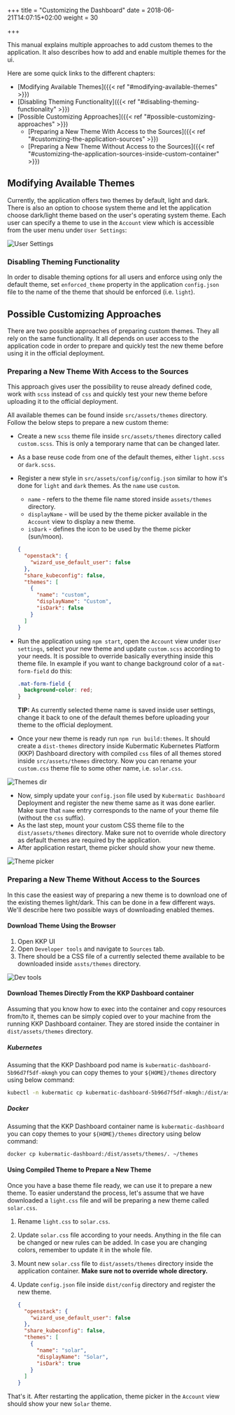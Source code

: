 +++
title = "Customizing the Dashboard"
date = 2018-06-21T14:07:15+02:00
weight = 30

+++

This manual explains multiple approaches to add custom themes to the application. It also describes how to add and enable multiple themes for the ui.

Here are some quick links to the different chapters:

* [Modifying Available Themes]({{< ref "#modifying-available-themes" >}})
* [Disabling Theming Functionality]({{< ref "#disabling-theming-functionality" >}})
* [Possible Customizing Approaches]({{< ref "#possible-customizing-approaches" >}})
  * [Preparing a New Theme With Access to the Sources]({{< ref "#customizing-the-application-sources" >}})
  * [Preparing a New Theme Without Access to the Sources]({{< ref "#customizing-the-application-sources-inside-custom-container" >}})

## Modifying Available Themes
Currently, the application offers two themes by default, light and dark. There is also an option to choose system theme and let the application choose dark/light theme based
on the user's operating system theme. Each user can specify a theme to use in the `Account` view which is accessible from the user menu under `User Settings`:

![User Settings](/img/kubermatic/v2.17/ui/user_settings.png?classes=shadow,border "User Settings")

### Disabling Theming Functionality
In order to disable theming options for all users and enforce using only the default theme, set
`enforced_theme` property in the application `config.json` file to the name of the theme that should be enforced (i.e. `light`).

## Possible Customizing Approaches
There are two possible approaches of preparing custom themes. They all rely on the same functionality. It all depends on user access to the application code in order
to prepare and quickly test the new theme before using it in the official deployment.

### Preparing a New Theme With Access to the Sources
This approach gives user the possibility to reuse already defined code, work with `scss` instead of `css`
and quickly test your new theme before uploading it to the official deployment.

All available themes can be found inside `src/assets/themes` directory. Follow the below steps to prepare a new custom theme:

- Create a new `scss` theme file inside `src/assets/themes` directory called `custom.scss`. This is only a temporary name that can be changed later.
- As a base reuse code from one of the default themes, either `light.scss` or `dark.scss`.
- Register a new style in `src/assets/config/config.json` similar to how it's done for `light` and `dark` themes. As the `name` use `custom`.
    - `name` - refers to the theme file name stored inside `assets/themes` directory.
    - `displayName` - will be used by the theme picker available in the `Account` view to display a new theme.
    - `isDark` - defines the icon to be used by the theme picker (sun/moon).
    ```json
    {
      "openstack": {
        "wizard_use_default_user": false
      },
      "share_kubeconfig": false,
      "themes": [
        {
          "name": "custom",
          "displayName": "Custom",
          "isDark": false
        }
      ]
    }
    ```

- Run the application using `npm start`, open the `Account` view under `User settings`, select your new theme and update `custom.scss` according to your needs.
  It is possible to override basically everything inside this theme file. In example if you want to change background color of a `mat-form-field` do this:
  ```scss
  .mat-form-field {
    background-color: red;
  }
  ```
  **TIP:** As currently selected theme name is saved inside user settings, change it back to one of the default themes before uploading your theme to the official deployment.
- Once your new theme is ready run `npm run build:themes`. It should create a `dist-themes` directory inside Kubermatic Kubernetes Platform (KKP) Dashboard directory with compiled `css` files of all themes
  stored inside `src/assets/themes` directory. Now you can rename your `custom.css` theme file to some other name, i.e. `solar.css`.

![Themes dir](/img/kubermatic/v2.17/ui/themes_dir.png?classes=shadow,border "Themes dir")

- Now, simply update your `config.json` file used by `Kubermatic Dashboard` Deployment and register the new theme same as it was done earlier.
  Make sure that `name` entry corresponds to the name of your theme file (without the `css` suffix).
- As the last step, mount your custom CSS theme file to the `dist/assets/themes` directory. Make sure not to override whole directory as default themes are required by the application.
- After application restart, theme picker should show your new theme.

![Theme picker](/img/kubermatic/v2.17/ui/custom_theme.png?classes=shadow,border "Theme picker")

### Preparing a New Theme Without Access to the Sources
In this case the easiest way of preparing a new theme is to download one of the existing themes light/dark. This can be done in a few different ways.
We'll describe here two possible ways of downloading enabled themes.

#### Download Theme Using the Browser
1. Open KKP UI
2. Open `Developer tools` and navigate to `Sources` tab.
3. There should be a CSS file of a currently selected theme available to be downloaded inside `assts/themes` directory.

![Dev tools](/img/kubermatic/v2.17/ui/developer_tools.png?classes=shadow,border "Dev tools")

#### Download Themes Directly From the KKP Dashboard container
Assuming that you know how to exec into the container and copy resources from/to it, themes can be simply copied over to your machine
from the running KKP Dashboard container. They are stored inside the container in `dist/assets/themes` directory.

##### Kubernetes
Assuming that the KKP Dashboard pod name is `kubermatic-dashboard-5b96d7f5df-mkmgh` you can copy themes to your `${HOME}/themes` directory using below command:
```bash
kubectl -n kubermatic cp kubermatic-dashboard-5b96d7f5df-mkmgh:/dist/assets/themes ~/themes
```

##### Docker
Assuming that the KKP Dashboard container name is `kubermatic-dashboard` you can copy themes to your `${HOME}/themes` directory using below command:
```bash
docker cp kubermatic-dashboard:/dist/assets/themes/. ~/themes
```

#### Using Compiled Theme to Prepare a New Theme
Once you have a base theme file ready, we can use it to prepare a new theme. To easier understand the process, let's
assume that we have downloaded a `light.css` file and will be preparing a new theme called `solar.css`.

1. Rename `light.css` to `solar.css`.
2. Update `solar.css` file according to your needs. Anything in the file can be changed or new rules can be added.
   In case you are changing colors, remember to update it in the whole file.
3. Mount new `solar.css` file to `dist/assets/themes` directory inside the application container. **Make sure not to override whole directory.**
4. Update `config.json` file inside `dist/config` directory and register the new theme.

    ```json
    {
      "openstack": {
        "wizard_use_default_user": false
      },
      "share_kubeconfig": false,
      "themes": [
        {
          "name": "solar",
          "displayName": "Solar",
          "isDark": true
        }
      ]
    }
    ```

That's it. After restarting the application, theme picker in the `Account` view should show your new `Solar` theme.
